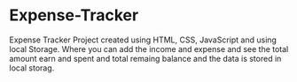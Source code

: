# Expense-Tracker
Expense Tracker Project created using HTML, CSS, JavaScript and using local Storage. Where you can add the income and expense and see the total amount earn and spent and total remaing balance and the data is stored  in local storag.
